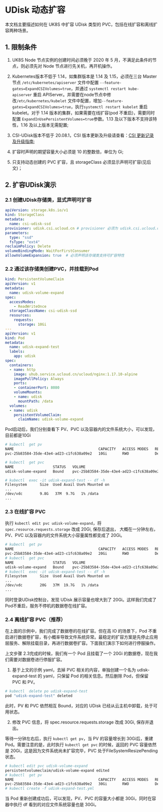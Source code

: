 # UDisk 动态扩容

本文档主要描述如何在 UK8S 中扩容 UDisk 类型的 PVC，包括在线扩容和离线扩容两种场景。

## 1. 限制条件

1. UK8S Node 节点实例的创建时间必须晚于 2020 年 5 月，不满足此条件的节点，则必须先对 Node 节点进行先关机，再开机操作。

2. Kubernetes版本不低于 1.14，如集群版本是 1.14 及 1.15，必须在三台 Master 节点 `/etc/kubernetes/apiserver` 文件中配置 `--feature-gates=ExpandCSIVolumes=true`，并通过 `systemctl restart kube-apiserver` 重启 APIServer。并需要在node节点中修改`/etc/kubernetes/kubelet` 文件中配置，增加`--feature-gates=ExpandCSIVolumes=true`，执行`systemctl restart kubelet` 重启 kubelet。对于 1.14 版本的集群，如果需要在线扩容(pod 不重启)，需要同时配置 `ExpandInUsePersistentVolumes=true`参数。1.13 及以下版本不支持该特性，1.16 及以上版本无需配置;

3. CSI-UDisk版本不低于 20.08.1，CSI 版本更新及升级请查看：[CSI 更新记录及升级指南](/uk8s/volume/csi_update);

4. 扩容时声明的期望容量大小必须是 10 的整数倍，单位为 Gi;

5. 只支持动态创建的 PVC 扩容，且 storageClass 必须显示声明可扩容(见后文)；

<!--
## 2. 准备操作


#### 2.1 升级CSI-UDisk版本

2.1.1. 检查CSI-UDisk版本，确认是否要升级

如下所示，如果CSI-UDisk的版本低于20.08.1,则需要升级CSI-UDisk版本。

```bash

# kubectl describe sts csi-udisk-controller  -n kube-system | grep csi-uk8s

    Image:      uhub.service.ucloud.cn/uk8s/csi-uk8s:20.03.1

```

2.2.2. 升级CSI-UDisk到20.08.1

```bash

# kubectl apply -f http://uk8s.cn-bj.ufileos.com/CSI/CSI-UDisk20.08.1/deploy_udisk_csi-controller.yml

# kubectl apply -f http://uk8s.cn-bj.ufileos.com/CSI/CSI-UDisk20.08.1/deploy_udisk_csi-node.yml

# kubectl apply -f http://uk8s.cn-bj.ufileos.com/CSI/CSI-UDisk20.08.1/deploy_udisk_rbac-controller.yml

# kubectl apply -f http://uk8s.cn-bj.ufileos.com/CSI/CSI-UDisk20.08.1/deploy_udisk_rbac-node.yml

```


#### 2.2 UK8S开启ExpnadCSIVolumes=true特性

仅1.14和1.15两个K8S版本中需要开启，1.16及以上已默认开启，1.13及以下版本不支持该特性。


#### 2.3 检查UK8S Node节点创建时间

如果节点创建时间早于2020年5月，该节点可能不支持在线扩容UDisk，此时需要先将该节点关机，再执行开机。

为了避免运行在节点上的业务受到影响，建议关机之前先执行Drain命令。

```bash

#  kubectl drain node-name --grace-period=900

```
-->


## 2. 扩容UDisk演示

### 2.1 创建UDisk存储类，显式声明可扩容

```yaml
apiVersion: storage.k8s.io/v1
kind: StorageClass
metadata:
  name: csi-udisk-ssd
provisioner: udisk.csi.ucloud.cn # provisioner 必须为 udisk.csi.ucloud.cn
parameters:
  type: "ssd" 
  fsType: "ext4" 
reclaimPolicy: Delete 
volumeBindingMode: WaitForFirstConsumer
allowVolumeExpansion: true  # 必须声明该存储类支持可扩容特性
```

### 2.2 通过该存储类创建PVC，并挂载到Pod

```yaml
kind: PersistentVolumeClaim
apiVersion: v1
metadata:
  name: udisk-volume-expand
spec:
  accessModes:
    - ReadWriteOnce
  storageClassName: csi-udisk-ssd
  resources:
    requests:
      storage: 10Gi
---
apiVersion: v1
kind: Pod
metadata:
  name: udisk-expand-test
  labels:
    app: udisk
spec:
  containers:
  - name: http
    image: uhub.service.ucloud.cn/ucloud/nginx:1.17.10-alpine 
    imagePullPolicy: Always
    ports:
    - containerPort: 8080
    volumeMounts:
    - name: udisk
      mountPath: /data
  volumes:
  - name: udisk
    persistentVolumeClaim:
      claimName: udisk-volume-expand
```

Pod启动后，我们分别查看下 PV、PVC 以及容器内的文件系统大小，可以发现，目前都是10Gi

```bash
# kubectl  get pv
NAME                                       CAPACITY   ACCESS MODES   RECLAIM POLICY   STATUS   CLAIM                         STORAGECLASS    REASON   AGE
pvc-25b83584-35de-43e4-ad23-c1fc638a09e2   10Gi       RWO            Delete           Bound    default/udisk-volume-expand   ssd-csi-udisk            2m26s

# kubectl  get pvc
NAME                  STATUS   VOLUME                                     CAPACITY   ACCESS MODES   STORAGECLASS    AGE
udisk-volume-expand   Bound    pvc-25b83584-35de-43e4-ad23-c1fc638a09e2   10Gi       RWO            ssd-csi-udisk   2m30s

# kubectl  exec -it udisk-expand-test -- df -h
Filesystem      Size  Used Avail Use% Mounted on
...
/dev/vdc        9.8G   37M  9.7G   1% /data
...
```

### 2.3 在线扩容 PVC

执行 `kubectl edit pvc udisk-volume-expand`，将 `spec.resource.requests.storage` 改成 20Gi, 保存后退出， 大概在一分钟左右，PV、PVC 以及容器内的文件系统大小容量属性都变成了 20Gi。

```bash
# kubectl  get pv
NAME                                       CAPACITY   ACCESS MODES   RECLAIM POLICY   STATUS   CLAIM                         STORAGECLASS    REASON   AGE
pvc-25b83584-35de-43e4-ad23-c1fc638a09e2   20Gi       RWO            Delete           Bound    default/udisk-volume-expand   ssd-csi-udisk            2m26s
# kubectl  get pvc
NAME                  STATUS   VOLUME                                     CAPACITY   ACCESS MODES   STORAGECLASS    AGE
udisk-volume-expand   Bound    pvc-25b83584-35de-43e4-ad23-c1fc638a09e2   20Gi       RWO            ssd-csi-udisk   2m30s
# kubectl  exec -it udisk-expand-test -- df -h
Filesystem      Size  Used Avail Use% Mounted on
...
/dev/vdc        20G   37M  19.7G   1% /data
...
```

同时登录UDisk控制台，发现 UDisk 展示容量也增大到了 20Gi。这样我们完成了Pod不重启，服务不停机的数据卷在线扩容。

### 2.4 离线扩容 PVC（推荐）

在上面的示例中，我们完成了数据卷的在线扩容。但在高 IO 的场景下，Pod 不重启进行数据卷扩容，有小概率导致文件系统异常。最稳定的扩容方案是先停止应用层服务、解除挂载目录，再进行数据卷扩容。下面我们演示下如何进行停服操作。

上文步骤 2.3完成的时候，我们有一个 Pod 且挂载了一个 20Gi 的数据卷，现在我们需要对数据卷进行停服扩容。

1. 基于上文的示例 yaml，去掉 PVC 相关的内容，单独创建一个名为 udisk-expand-test 的 yaml，只保留 Pod 的相关信息。然后删除 Pod，但保留 PVC 和 PV。

```bash
# kubectl  delete po udisk-expand-test
pod "udisk-expand-test" deleted
```

此时，PV 和 PVC 依然相互 Bound，对应的 UDisk 已经从云主机中卸载，处于可用状态。 

2. 修改 PVC 信息，将 spec.resource.requests.storage 改成 30Gi, 保存并退出。

等待一分钟左右后，执行 `kubectl get pv`，当 PV 的容量增长到 30Gi后，重建 Pod。需要注意的是，此时执行 `kubectl get pvc` 的时候，返回的 PVC 容量依然是 20Gi，这是因为文件系统尚未扩容完毕，PVC 处于FileSystemResizePending 状态。

```bash
# kubectl edit pvc udisk-volume-expand
persistentvolumeclaim/udisk-volume-expand edited
# kubectl  get pv
NAME                                       CAPACITY   ACCESS MODES   RECLAIM POLICY   STATUS   CLAIM                   STORAGECLASS    REASON   AGE
pvc-25b83584-35de-43e4-ad23-c1fc638a09e2   30Gi       RWO            Delete           Bound    default/udisk-volume-expand   ssd-csi-udisk            20m
# kubectl create -f udisk-expand-test.yml
```

当 Pod 重新创建成功后，可以发现，PV、PVC 的容量大小都是 30Gi，同时在容器中执行 df 看到的对应文件系统容量也是 30Gi。



